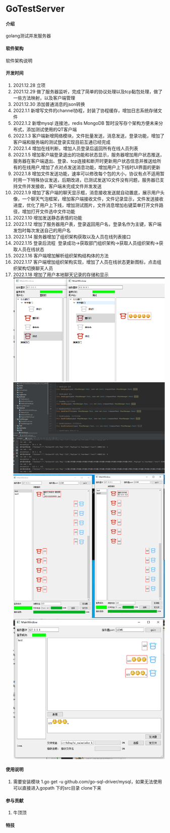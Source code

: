 # GoTestServer

#### 介绍
golang测试并发服务器

#### 软件架构
软件架构说明

#### 开发时间

1.  2021.12.28  立项
2.  2021.12.29  做了服务器监听，完成了简单的协议处理以及tcp黏包处理，做了一些方法映射，以及客户端管理
3.  2021.12.30	添加普通消息的json转换
4.  2022.1.1    新增写文件的channel协程，封装了协程缓存，增加日志系统存储文件
5.  2022.1.2    新增mysql 连接池，redis MongoDB 暂时没写存个架构方便未来分布式，添加测试使用的QT客户端
6.  2022.1.3    客户端新增网络模块，文件批量发送，消息发送，登录功能，增加了客户端和服务端的测试登录实现目前互通已经完成
7.  2022.1.4    增加在线判断，增加人员登录后返回所有在线人员列表
8.  2022.1.5    增加客户端登录退出的功能和状态显示，服务器增加用户状态推送，服务器在客户端退出、登录、tcp连接和断开时更新用户状态信息并推送给所有的在线用户,增加了点对点发送消息功能，增加用户上下线时UI界面的更新
9.  2022.1.8    增加文件发送功能，速率可以修改每个包的大小，协议有点不适用暂时用一下特殊协议发送，后期改进，已测试发送1G文件没有问题，服务器已支持文件并发接收，客户端未完成文件并发发送
10. 2022.1.9   增加了客户端的聊天显示框，消息接收发送就自动置底，展示用户头像，一个聊天气泡框架，增加客户端接收文件，文件记录显示，文件发送接收进度，优化了用户上下线，增加测试图片，文件消息增加右键菜单打开文件路径，增加打开文件选中文件功能
11. 2022.1.10  增加发送静态表情的功能
12. 2022.1.12  增加了服务器用户表，登录返回用户名，登录名作为主键，客户端发包时每次发送自己的用户名
13. 2022.1.14  服务器增加了组织架构获取以及人员在线列表接口
14. 2022.1.15  登录后流程  登录成功->获取部门组织架构->获取人员组织架构->获取人员在线状态
15. 2022.1.16  客户端增加解析组织架构结构体的方法
16. 2022.1.17  客户端增加组织架构实现，增加了人员在线状态更新图标，点击组织架构切换聊天人员
17. 2022.1.18  增加了用户本地聊天记录的存储和显示
![输入图片说明](image/org.png)
![输入图片说明](image/server_show.png)
![输入图片说明](image/file_msg1.png)
![输入图片说明](image/emoji_frist.png)
#### 使用说明
1.    需要安装模块
    1.go  get  -u github.com/go-sql-driver/mysql，如果无法使用可以直接进入gopath 下的src目录  clone下来



#### 参与贡献

1.  牛顶顶

#### 特技

